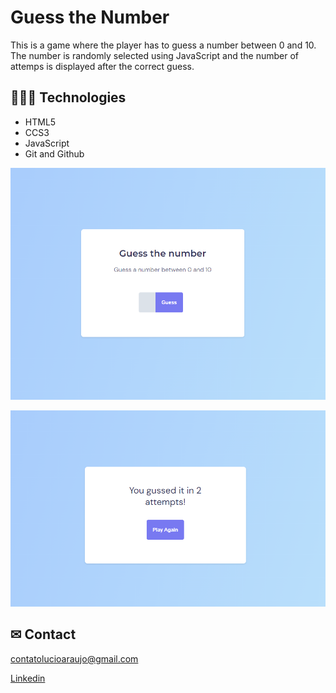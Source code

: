 # Guess the Number

This is a game where the player has to guess a number between 0 and 10. The number is randomly selected using JavaScript and the number of attemps is displayed after the correct guess.
> 

## 👩🏾‍💻 Technologies

- HTML5
- CCS3
- JavaScript
- Git and Github

![preview](./src/images/guess.PNG)

> 

![preview](./src/images/guess2.PNG)


## ✉ Contact

contatolucioaraujo@gmail.com

[Linkedin](https://www.linkedin.com/in/lucioaraujo30/)